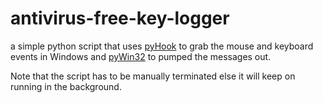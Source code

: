 # antivirus-free-key-logger
a simple python script that uses [pyHook](http://sourceforge.net/projects/pyhook/files/pyhook/1.5.1/) to grab the mouse and keyboard events in Windows and [pyWin32](http://sourceforge.net/projects/pywin32/files/pywin32/Build%20219/) to pumped the messages out.

Note that the script has to be manually terminated else it will keep on running in the background.
